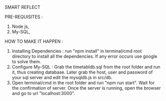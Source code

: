 SMART REFLECT


PRE-REQUISITES :
 1. Node js,
 2. My-SQL,

HOW TO MAKE IT HAPPEN :
 1. Installing Dependencies :
        run "npm install" in terminal/cmd root directory to install all the dependencies. If any error occurs use google to solve them.
 2. Configure My-SQL :
        Grab the timetabldb.sql from the root folder and run it, thus creating database. Later grab the host, user and password of your sql server and edit the mysqldb.js in src/db.
 3. Open terminal/cmd in the root folder and run "npm run start". Wait for the confirmation of server. Once the server is running, open the browser and go to url "localhost:3000".
 
